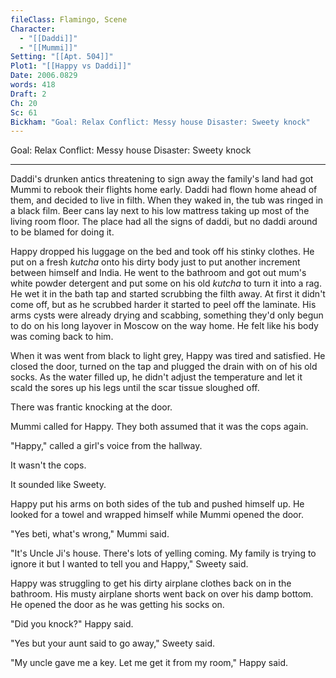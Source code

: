 ```yaml
---
fileClass: Flamingo, Scene
Character:
  - "[[Daddi]]"
  - "[[Mummi]]"
Setting: "[[Apt. 504]]"
Plot1: "[[Happy vs Daddi]]"
Date: 2006.0829
words: 418
Draft: 2
Ch: 20
Sc: 61
Bickham: "Goal: Relax Conflict: Messy house Disaster: Sweety knock"
---
```


Goal: Relax Conflict: Messy house Disaster: Sweety knock

---

Daddi's drunken antics threatening to sign away the family's land had got Mummi to rebook their flights home early. Daddi had flown home ahead of them, and decided to live in filth. When they waked in, the tub was ringed in a black film. Beer cans lay next to his low mattress taking up most of the living room floor. The place had all the signs of daddi, but no daddi around to be blamed for doing it.

Happy dropped his luggage on the bed and took off his stinky clothes. He put on a fresh *kutcha* onto his dirty body just to put another increment between himself and India. He went to the bathroom and got out mum's white powder detergent and put some on his old *kutcha* to turn it into a rag. He wet it in the bath tap and started scrubbing the filth away. At first it didn't come off, but as he scrubbed harder it started to peel off the laminate. His arms cysts were already drying and scabbing, something they'd only begun to do on his long layover in Moscow on the way home. He felt like his body was coming back to him.

When it was went from black to light grey, Happy was tired and satisfied. He closed the door, turned on the tap and plugged the drain with on of his old socks. As the water filled up, he didn't adjust the temperature and let it scald the sores up his legs until the scar tissue sloughed off. 

There was frantic knocking at the door.

Mummi called for Happy. They both assumed that it was the cops again.

"Happy," called a girl's voice from the hallway.

It wasn't the cops.

It sounded like Sweety.

Happy put his arms on both sides of the tub and pushed himself up. He looked for a towel and wrapped himself while Mummi opened the door.

"Yes beti, what's wrong," Mummi said.

"It's Uncle Ji's house. There's lots of yelling coming. My family is trying to ignore it but I wanted to tell you and Happy," Sweety said.

Happy was struggling to get his dirty airplane clothes back on in the bathroom. His musty airplane shorts went back on over his damp bottom. He opened the door as he was getting his socks on.

"Did you knock?" Happy said.

"Yes but your aunt said to go away," Sweety said.

"My uncle gave me a key. Let me get it from my room," Happy said.